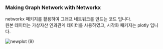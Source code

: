 ### Making Graph Network with Networkx

networkx 패키지를 활용하여 그래프 네트워크를 만드는 코드 입니다.  
원본 데이터는 가상자산 인과관계 데이터를 사용하였고, 시각화 패키지는 plotly 입니다.  

![newplot (9)](https://user-images.githubusercontent.com/73429381/186062189-2bd57375-fd99-4141-a4f2-3f9d45301034.png)
